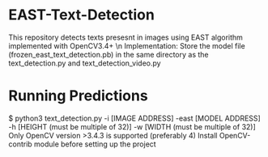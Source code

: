 # EAST-Text-Detection
This repository detects texts presesnt in images using EAST algorithm implemented with OpenCV3.4+ \n
Implementation:
Store the model file (frozen_east_text_detection.pb) in the same directory as the text_detection.py and text_detection_video.py 
# Running Predictions
$ python3 text_detection.py -i [IMAGE ADDRESS] -east [MODEL ADDRESS] -h [HEIGHT (must be multiple of 32)] -w [WIDTH (must be multiple of 32)]
Only OpenCV version >3.4.3 is supported (preferably 4)
Install OpenCV-contrib module before setting up the project
